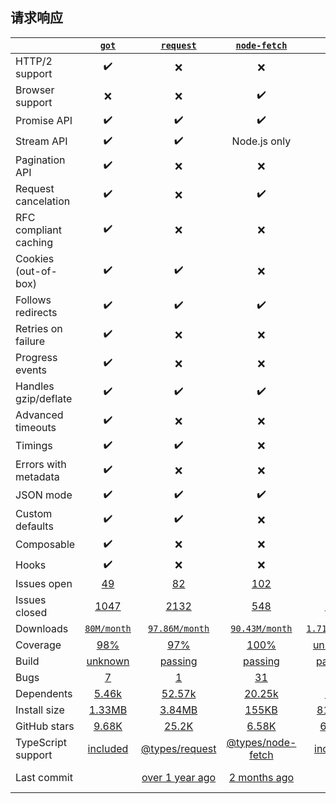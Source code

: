 ## 请求响应
|                       | [`got`](https://github.com/sindresorhus/got)               | [`request`][r0]    | [`node-fetch`][n0]   | [`ky`][k0]               | [`axios`][a0]      | [`superagent`][s0]     |
|-----------------------|:-------------------:|:------------------:|:--------------------:|:------------------------:|:------------------:|:----------------------:|
| HTTP/2 support        | ✔️ | ❌ | ❌ | ❌ | ❌ | ✔️ |
| Browser support       | ❌ | ❌ | ✔️ | ✔️ | ✔️ | ✔️ |
| Promise API           | ✔️ | ✔️ | ✔️ | ✔️ | ✔️ | ✔️ |
| Stream API            | ✔️ | ✔️ | Node.js only | ❌ | ❌ | ✔️ |
| Pagination API        | ✔️ | ❌ | ❌ | ❌ | ❌ | ❌ |
| Request cancelation   | ✔️ | ❌ | ✔️ | ✔️ | ✔️ | ✔️ |
| RFC compliant caching | ✔️ | ❌ | ❌ | ❌ | ❌ | ❌ |
| Cookies (out-of-box)  | ✔️ | ✔️ | ❌ | ❌ | ❌ | ❌ |
| Follows redirects     | ✔️ | ✔️ | ✔️ | ✔️ | ✔️ | ✔️ |
| Retries on failure    | ✔️ | ❌ | ❌ | ✔️ | ❌ | ✔️ |
| Progress events       | ✔️ | ❌ | ❌ | ✔️ | Browser only | ✔️ |
| Handles gzip/deflate  | ✔️ | ✔️ | ✔️ | ✔️ | ✔️ | ✔️ |
| Advanced timeouts     | ✔️ | ❌ | ❌ | ❌ | ❌ | ❌ |
| Timings               | ✔️ | ✔️ | ❌ | ❌ | ❌ | ❌ |
| Errors with metadata  | ✔️ | ❌ | ❌ | ✔️ | ✔️ | ❌ |
| JSON mode             | ✔️ | ✔️ | ✔️ | ✔️ | ✔️ | ✔️ |
| Custom defaults       | ✔️ | ✔️ | ❌ | ✔️ | ✔️ | ❌ |
| Composable            | ✔️ | ❌ | ❌ | ❌ | ❌ | ✔️ |
| Hooks                 | ✔️ | ❌ | ❌ | ✔️ | ✔️ | ❌ |
| Issues open           | [49](https://github.com/sindresorhus/got/issues?q=is%3Aissue+is%3Aopen+sort%3Aupdated-desc) | [82](https://github.com/request/request/issues?q=is%3Aissue+is%3Aopen+sort%3Aupdated-desc) | [102](https://github.com/node-fetch/node-fetch/issues?q=is%3Aissue+is%3Aopen+sort%3Aupdated-desc) | [18](https://github.com/sindresorhus/ky/issues?q=is%3Aissue+is%3Aopen+sort%3Aupdated-desc) | [165](https://github.com/axios/axios/issues?q=is%3Aissue+is%3Aopen+sort%3Aupdated-desc) | [149](https://github.com/visionmedia/superagent/issues?q=is%3Aissue+is%3Aopen+sort%3Aupdated-desc) |
| Issues closed         | [1047](https://github.com/sindresorhus/got/issues?q=is%3Aissue+is%3Aopen+sort%3Aupdated-desc)| [2132](https://github.com/request/request/issues?q=is%3Aissue+is%3Aopen+sort%3Aupdated-desc) | [548](https://github.com/node-fetch/node-fetch/issues?q=is%3Aissue+is%3Aopen+sort%3Aupdated-desc) | [175](https://github.com/sindresorhus/ky/issues?q=is%3Aissue+is%3Aopen+sort%3Aupdated-desc) | [2880](https://github.com/axios/axios/issues?q=is%3Aissue+is%3Aopen+sort%3Aupdated-desc) | [864](https://github.com/visionmedia/superagent/issues?q=is%3Aissue+is%3Aopen+sort%3Aupdated-desc) |
| Downloads             | [`80M/month`](https://www.npmjs.com/package/got) | [`97.86M/month`](https://www.npmjs.com/package/request) | [`90.43M/month`](https://www.npmjs.com/package/node-fetch) | [`1.71M/month`](https://www.npmjs.com/package/ky) | [`74.86M/month`](https://www.npmjs.com/package/axios) | [`21.25M/month`](https://www.npmjs.com/package/superagent) |
| Coverage              | [98%](https://coveralls.io/github/sindresorhus/got) | [97%](https://coveralls.io/github/request/request) | [100%](https://coveralls.io/github/bitinn/node-fetch) | [unknown](https://app.codecov.io/gh/sindresorhus/ky) | [94%](https://coveralls.io/github/mzabriskie/axios) | [94.6%](https://app.codecov.io/gh/visionmedia/superagent) |
| Build                 | [unknown](https://travis-ci.com/github/sindresorhus/got) | [passing](https://travis-ci.org/github/request/request) | [passing](https://travis-ci.org/github/bitinn/node-fetch) | [passing](https://travis-ci.com/github/sindresorhus/ky) | [failing](https://travis-ci.org/github/axios/axios) | [passing](https://travis-ci.org/github/visionmedia/superagent) |
| Bugs                  | [7](https://github.com/sindresorhus/got/issues?q=is%3Aissue+is%3Aopen+sort%3Aupdated-desc+label%3Abug) | [1](https://github.com/request/request/issues?q=is%3Aissue+is%3Aopen+sort%3Aupdated-desc+label%3A%22Needs+investigation%22) | [31](https://github.com/node-fetch/node-fetch/issues?q=is%3Aissue+is%3Aopen+sort%3Aupdated-desc+label%3Abug) | [4](https://github.com/sindresorhus/ky/issues?q=is%3Aissue+is%3Aopen+sort%3Aupdated-desc+label%3Abug) | [5](https://github.com/axios/axios/issues?q=is%3Aissue+is%3Aopen+sort%3Aupdated-desc+label%3A%22type%3Aconfirmed+bug%22) | [3](https://github.com/visionmedia/superagent/issues?q=is%3Aissue+is%3Aopen+sort%3Aupdated-desc+label%3ABug) |
| Dependents            | [5.46k](https://www.npmjs.com/package/got?activeTab=dependents) | [52.57k](https://www.npmjs.com/package/request?activeTab=dependents) | [20.25k](https://www.npmjs.com/package/node-fetch?activeTab=dependents) | [206](https://www.npmjs.com/package/ky?activeTab=dependents) | [59.17k](https://www.npmjs.com/package/axios?activeTab=dependents) | [8.52k](https://www.npmjs.com/package/superagent) |
| Install size          | [1.33MB](https://packagephobia.com/result?p=got) | [3.84MB](https://packagephobia.com/result?p=request) | [155KB](https://packagephobia.com/result?p=node-fetch) | [81.1KB](https://packagephobia.com/result?p=ky) | [388KB]() | [1.70MB]() |
| GitHub stars          | [9.68K]() | [25.2K]() | [6.58K]() | [6.59K]() | [85.68K]() | [15.73K]() |
| TypeScript support    | [included]() | [@types/request]() | [@types/node-fetch]() | [included]() | [included]() | [@types/superagent]() |
| Last commit           |  | [over 1 year ago]() | [2 months ago]() |  | [about 1 month ago]() | [5 months ago]() |

<!-- GITHUB -->
[k0]: https://github.com/sindresorhus/ky
[r0]: https://github.com/request/request
[n0]: https://github.com/node-fetch/node-fetch
[a0]: https://github.com/axios/axios
[s0]: https://github.com/visionmedia/superagent
